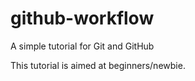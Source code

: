 # github-workflow
A simple tutorial for Git and GitHub

This tutorial is aimed at beginners/newbie.
